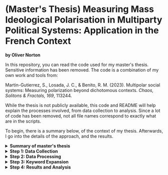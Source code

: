 # (Master's Thesis) Measuring Mass Ideological Polarisation in Multiparty Political Systems: Application in the French Context
**by Oliver Norton**

In this repository, you can read the code used for my master's thesis. Sensitive information has been removed. The code is a combination of my own work and tools from:

Martin-Gutierrez, S., Losada, J. C., & Benito, R. M. (2023). Multipolar social systems: Measuring polarization beyond dichotomous contexts. *Chaos, Solitons & Fractals, 169*, 113244.

While the thesis is not publicly available, this code and README will help explain the processes involved, from data collection to analysis. Since a lot of code has been removed, not all file names correspond to exactly what are in the scripts. 

To begin, there is a summary below, of the context of my thesis. Afterwards, I go into the details of the approach, and the results.

<details>
<summary><strong>Summary of master's thesis</strong></summary>

Political polarisation can have negative impacts on democracy, such as legislative grid-
lock, hate or dislike for other groups in society, and can result in less choice for voters.
Political science researchers have therefore sought to measure political polarisation
among the public. However, many of these measures of polarisation originate in two-
party systems, making them unsuitable for some multiparty systems. In particular,
survey-based measures assume that there is ideological constraint in a political system,
i.e. that you can predict someone’s stance on an issue based on their left-right ideology.
This assumption implies that opinion in that system is uni-dimensional, yet opinion in
some multiparty systems is multi-dimensional. In my thesis, I utilise a newly developed
measure of mass ideological polarisation that accounts for the multi-dimensionality of
opinion in multiparty systems. Firstly, this method infers the ideology of individuals
based on which politicians and political parties they retweet on Twitter. Secondly,
it measures ideological polarisation among all individuals using a multi-dimensional
measure of variance, called total variation. I apply this method to the case of the
Twitter debate surrounding the 2022 French presidential elections. My results show
that ideology among the French online public is only slightly polarised overall, how-
ever, the supporters of the far-right political party Rassemblement National hold more
extreme opinions compared to the supporters of the other parties. In addition, I find
that the method of measuring polarisation is not sensitive to the choice of politicians,
from which ideology is inferred, but is sensitive to how politically engaged or active
members of the public are. These findings support the commonly held notion that
highly politically engaged people online, and among the electorate, hold more extreme
opinions.
</details>
</details>

<details>
<summary><strong>Step 1: Data Collection</strong></summary>
Twitter data is collected from a proprietary API over a few days. Data is collected by minute, hour, and day according to the API's rate limit. The enriched Tweet data (including Twitter handle, time, text, retweets, etc.) is stored in pickle files.

The data comes from an analytics platform using a saved query of keywords with boolean operators. For example, a query about US politics might be:

`("donald trump" OR "trump" OR "elections") AND ("2024" OR "2023" OR "US" OR "United States")`

Twitter posts containing these keywords and fulfilling set parameters (e.g., Tweet created between 2023-10-10 and 2023-10-11) are collected.

![Tweets by Day](./images/tweets_day.png)
</details>

<details>
<summary><strong>Step 2: Data Processing</strong></summary>
The collected data contains redundant information, so excess columns are removed. The smaller pickle files are stored separately and then combined into a single file.
</details>

<details>
<summary><strong>Step 3: Keyword Expansion</strong></summary>
Initially, a limited list of keywords is used based on field knowledge. However, for the thesis, a more comprehensive list is needed. We use 'keyword expansion', an NLP technique that assesses co-occurrence and contextual similarity of words, based on:

King, G., Lam, P., & Roberts, M. E. (2017). Computer-assisted keyword and document set discovery from unstructured text. *American Journal of Political Science, 61*(4), 971–988.

This approach helps identify additional keywords for searching Tweets. Steps 1, 2, and 3 are repeated until a suitable dataset is obtained.

![Keyword Expansion](./images/keyword_expansion.png)
</details>

<details>
<summary><strong>Step 4: Results and Analysis</strong></summary>
Initial analysis involves collecting basic descriptive statistics and identifying/filtering 'opinion leaders' or elite actors whose Tweets are influential in the dataset and the context of the French elections. The main analysis uses this dataset and these elite actors to measure political polarisation between political parties during the 2022 French elections.

![Visualization 1](./images/vis_1.png)

![Visualization 2](./images/vis_2.png)
</details>


